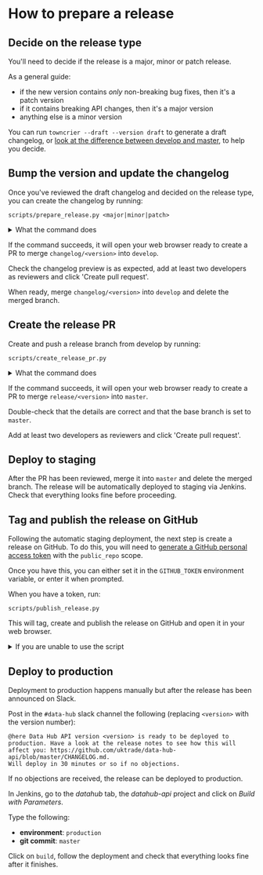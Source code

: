 # How to prepare a release


## Decide on the release type

You'll need to decide if the release is a major, minor or patch release.

As a general guide:

* if the new version contains _only_ non-breaking bug fixes, then it's a patch version
* if it contains breaking API changes, then it's a major version
* anything else is a minor version 

You can run `towncrier --draft --version draft` to generate a draft changelog, or [look at the difference between develop and master](https://github.com/uktrade/data-hub-api/compare/master...develop), to help you decide.

## Bump the version and update the changelog

Once you've reviewed the draft changelog and decided on the release type, you can create the changelog by running:

```shell
scripts/prepare_release.py <major|minor|patch>
```

<details>
<summary>What the command does</summary>
The command will:

- determine the new version number
- create a branch named `changelog/<version>`
- bump the version and update the changelog
- commit the changes
- push the branch
- open your browser window ready to create a PR
</details>

If the command succeeds, it will open your web browser ready to create a PR to merge `changelog/<version>` into 
`develop`.

Check the changelog preview is as expected, add at least two developers as reviewers and click 'Create pull request'.

When ready, merge `changelog/<version>` into `develop` and delete the merged branch.

## Create the release PR

Create and push a release branch from develop by running:

```shell
scripts/create_release_pr.py
```

<details>
<summary>What the command does</summary>
The command will:

- run `git fetch`
- create a branch `release/<version>` based on `origin/develop`
- push this branch
- open a web browser window to the create PR page for the pushed branch (with `master` as the base branch)
</details>

If the command succeeds, it will open your web browser ready to create a PR to merge `release/<version>` into `master`. 

Double-check that the details are correct and that the base branch is set to `master`.

Add at least two developers as reviewers and click 'Create pull request'.

## Deploy to staging

After the PR has been reviewed, merge it into `master` and delete the merged branch.
The release will be automatically deployed to staging via Jenkins.
Check that everything looks fine before proceeding.

## Tag and publish the release on GitHub

Following the automatic staging deployment, the next step is create a release on GitHub. To do this, you will need to [generate a GitHub personal access 
token](https://github.com/settings/tokens) with the `public_repo` scope.

Once you have this, you can either set it in the `GITHUB_TOKEN` environment variable, or enter it when prompted.

When you have a token, run:

```shell
scripts/publish_release.py
```

This will tag, create and publish the release on GitHub and open it in your web browser. 

<details>
<summary>If you are unable to use the script</summary>

If you can‘t use the script for some reason, you can still manually create and publish the release.

In GitHub, [create a release](https://github.com/uktrade/data-hub-api/releases/new) with the following values:

* **Tag version**: `v<version>` e.g. `v6.3.0`
* **Target**: `master`
* **Release title**: `v<version>` e.g. `v6.3.0`
* **Describe this release**: copy/paste the notes from the compiled changelog.

And click on _Publish release_.

For more information see the [GitHub documentation](https://help.github.com/articles/creating-releases/).

</details>

## Deploy to production
Deployment to production happens manually but after the release has been announced on Slack.

Post in the `#data-hub` slack channel the following (replacing `<version>` with the version number):

```
@here Data Hub API version <version> is ready to be deployed to production. Have a look at the release notes to see how this will affect you: https://github.com/uktrade/data-hub-api/blob/master/CHANGELOG.md.
Will deploy in 30 minutes or so if no objections.
```

If no objections are received, the release can be deployed to production.

In Jenkins, go to the _datahub_ tab, the _datahub-api_ project and click on _Build with Parameters_.

Type the following:
* **environment**: `production`
* **git commit**: `master`

Click on `build`, follow the deployment and check that everything looks fine after it finishes.
